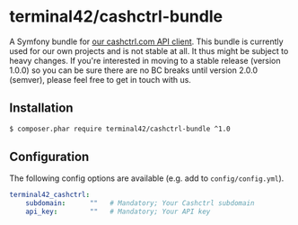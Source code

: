 # terminal42/cashctrl-bundle

A Symfony bundle for [our cashctrl.com API client](https://github.com/terminal42/cashctrl-api).
This bundle is currently used for our own projects and is not stable at all.
It thus might be subject to heavy changes.
If you're interested in moving to a stable release (version 1.0.0) so you can be
sure there are no BC breaks until version 2.0.0 (semver), please feel free to
get in touch with us.


## Installation

```bash
$ composer.phar require terminal42/cashctrl-bundle ^1.0
```


## Configuration

The following config options are available (e.g. add to `config/config.yml`).

```yaml
terminal42_cashctrl:
    subdomain:      ""   # Mandatory; Your Cashctrl subdomain
    api_key:        ""   # Mandatory; Your API key
```

